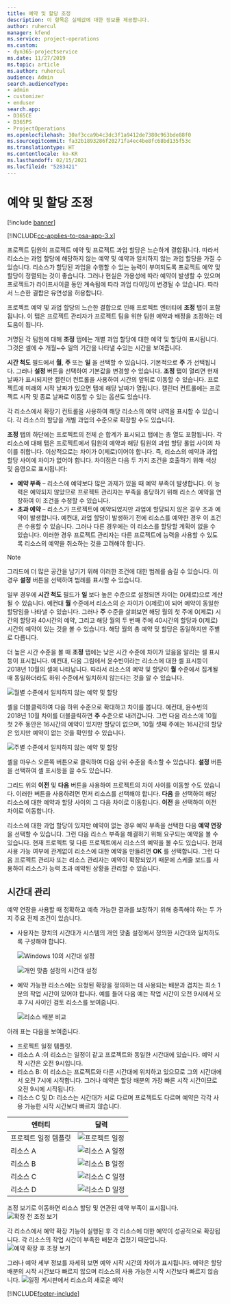 ```yaml
---
title: 예약 및 할당 조정
description: 이 항목은 실제값에 대한 정보를 제공합니다.
author: ruhercul
manager: kfend
ms.service: project-operations
ms.custom:
- dyn365-projectservice
ms.date: 11/27/2019
ms.topic: article
ms.author: ruhercul
audience: Admin
search.audienceType:
- admin
- customizer
- enduser
search.app:
- D365CE
- D365PS
- ProjectOperations
ms.openlocfilehash: 30af3cca9b4c3dc3f1a9412de7380c963bde88f0
ms.sourcegitcommit: fa32b1893286f20271fa4ec4be8fc68bd135f53c
ms.translationtype: HT
ms.contentlocale: ko-KR
ms.lasthandoff: 02/15/2021
ms.locfileid: "5283421"
---
```

# <a name="reconcile-bookings-and-assignments"></a>예약 및 할당 조정

[!include [banner](../includes/psa-now-project-operations.md)]

[!INCLUDE[cc-applies-to-psa-app-3.x](../includes/cc-applies-to-psa-app-3x.md)]

프로젝트 팀원의 프로젝트 예약 및 프로젝트 과업 할당은 느슨하게 결합됩니다. 따라서 리소스는 과업 할당에 해당하지 않는 예약 및 예약과 일치하지 않는 과업 할당을 가질 수 있습니다. 리소스가 할당된 과업을 수행할 수 있는 능력이 부여되도록 프로젝트 예약 및 할당이 정렬되는 것이 좋습니다. 그러나 현실은 가용성에 따라 예약이 발생할 수 있으며 프로젝트가 라이프사이클 동안 계속됨에 따라 과업 타이밍이 변경될 수 있습니다. 따라서 느슨한 결합은 유연성을 허용합니다.

프로젝트 예약 및 과업 할당의 느슨한 결합으로 인해 프로젝트 엔터티에 **조정** 탭이 포함됩니다. 이 탭은 프로젝트 관리자가 프로젝트 팀을 위한 팀원 예약과 배정을 조정하는 데 도움이 됩니다.

거명된 각 팀원에 대해 **조정** 탭에는 개별 과업 할당에 대한 예약 및 할당이 표시됩니다. 그것은 셀에 수 개월~수 일의 기간을 나타낼 수있는 시간을 보여줍니다.

**시간 척도** 필드에서 **월**, **주** 또는 **일** 을 선택할 수 있습니다. 기본적으로 **주** 가 선택됩니다. 그러나 **설정** 버튼을 선택하여 기본값을 변경할 수 있습니다. **조정** 탭이 열리면 현재 날짜가 표시되지만 캘린더 컨트롤을 사용하여 시간의 앞뒤로 이동할 수 있습니다. 프로젝트에 미래의 시작 날짜가 있으면 탭에 해당 날짜가 열립니다. 캘린더 컨트롤에는 프로젝트 시작 및 종료 날짜로 이동할 수 있는 옵션도 있습니다.

각 리소스에서 확장기 컨트롤을 사용하여 해당 리소스의 예약 내역을 표시할 수 있습니다. 각 리소스의 할당을 개별 과업의 수준으로 확장할 수도 있습니다.

**조정** 탭의 하단에는 프로젝트의 전체 순 합계가 표시되고 탭에는 총 열도 포함됩니다. 각 리소스에 대해 탭은 프로젝트에서 팀원의 예약과 해당 팀원의 과업 할당 롤업 사이의 차이를 취합니다. 이상적으로는 차이가 0(제로)이어야 합니다. 즉, 리소스의 예약과 과업 할당 사이에 차이가 없어야 합니다. 차이점은 다음 두 가지 조건을 호출하기 위해 색상 및 음영으로 표시됩니다:

- **예약 부족** – 리소스에 예약보다 많은 과제가 있을 때 예약 부족이 발생합니다. 이 능력은 예약되지 않았므로 프로젝트 관리자는 부족을 충당하기 위해 리소스 예약을 연장하여 이 조건을 수정할 수 있습니다.
- **초과 예약** – 리소스가 프로젝트에 예약되었지만 과업에 할당되지 않은 경우 초과 예약이 발생합니다. 예컨대, 과업 할당이 발생하기 전에 리소스를 예약한 경우 이 조건은 수용할 수 있습니다. 그러나 다른 경우에는 이 리소스를 할당할 계획이 없을 수 있습니다. 이러한 경우 프로젝트 관리자는 다른 프로젝트에 능력을 사용할 수 있도록 리소스의 예약을 취소하는 것을 고려해야 합니다.

> [!NOTE]
> 그리드에 더 많은 공간을 남기기 위해 이러한 조건에 대한 범례를 숨길 수 있습니다. 이 경우 **설정** 버튼을 선택하여 범례를 표시할 수 있습니다.

일부 경우에 **시간 척도** 필드가 **일** 보다 높은 수준으로 설정되면 차이는 0(제로)으로 계산될 수 있습니다. 예컨대 **월** 수준에서 리소스의 순 차이가 0(제로)이 되어 예약이 동일한 할당임을 나타낼 수 있습니다. 그러나 **주** 수준을 살펴보면 해당 월의 첫 주에 0(제로) 시간의 할당과 40시간의 예약, 그리고 해당 월의 두 번째 주에 40시간의 할당과 0(제로) 시간의 예약이 있는 것을 볼 수 있습니다. 해당 월의 총 예약 및 할당은 동일하지만 주별로 다릅니다.

더 높은 시간 수준을 볼 때 **조정** 탭에는 낮은 시간 수준에 차이가 있음을 알리는 셀 표시등이 표시됩니다. 예컨대, 다음 그림에서 윤수빈이라는 리소스에 대한 셀 표시등이 2018년 10월의 셀에 나타납니다. 따라서 리소스의 예약 및 할당이 **월** 수준에서 집계될 때 동일하더라도 하위 수준에서 일치하지 않는다는 것을 알 수 있습니다.

![월별 수준에서 일치하지 않는 예약 및 할당](media/reconcile-assignments-01.JPG)

셀을 더블클릭하여 다음 하위 수준으로 확대하고 차이를 봅니다. 예컨대, 윤수빈의 2018년 10월 차이를 더블클릭하면 **주** 수준으로 내려갑니다. 그런 다음 리소스에 10월 첫 2주 동안은 16시간의 예약이 있지만 할당이 없으며, 10월 셋째 주에는 16시간의 할당은 있지만 예약이 없는 것을 확인할 수 있습니다.

![주별 수준에서 일치하지 않는 예약 및 할당](media/reconcile-assignments-02.JPG)

셀을 마우스 오른쪽 버튼으로 클릭하여 다음 상위 수준을 축소할 수 있습니다. **설정** 버튼을 선택하여 셀 표시등을 끌 수도 있습니다. 

그리드 위의 **이전** 및 **다음** 버튼을 사용하여 프로젝트의 차이 사이를 이동할 수도 있습니다. 이러한 버튼을 사용하려면 먼저 리소스를 선택해야 합니다. **다음** 을 선택하여 해당 리소스에 대한 예약과 할당 사이의 그 다음 차이로 이동합니다. **이전** 을 선택하여 이전 차이로 이동합니다.

리소스에 대한 과업 할당이 있지만 예약이 없는 경우 예약 부족을 선택한 다음 **예약 연장** 을 선택할 수 있습니다. 그런 다음 리소스 부족을 해결하기 위해 요구되는 예약을 볼 수 있습니다. 현재 프로젝트 및 다른 프로젝트에서 리소스의 예약을 볼 수도 있습니다. 현재 사용 가능 여부에 관계없이 리소스에 대한 예약을 만들려면 **OK** 를 선택합니다. 그런 다음 프로젝트 관리자 또는 리소스 관리자는 예약이 확장되었기 때문에 스케줄 보드를 사용하여 리소스가 능력 초과 예약된 상황을 관리할 수 있습니다.

## <a name="managing-with-time-zones"></a>시간대 관리
예약 연장을 사용할 때 정확하고 예측 가능한 결과를 보장하기 위해 충족해야 하는 두 가지 주요 전제 조건이 있습니다.  

- 사용자는 장치의 시간대가 시스템의 개인 맞춤 설정에서 정의한 시간대와 일치하도록 구성해야 합니다.
 
  ![Windows 10의 시간대 설정](media/reconcile-assignments-03.png)

  ![개인 맞춤 설정의 시간대 설정](media/reconcile-assignments-04.png)
 
- 예약 가능한 리소스에는 요청된 확장을 정의하는 데 사용되는 배분과 겹치는 최소 1분의 작업 시간이 있어야 합니다. 예를 들어 다음 예는 작업 시간이 오전 9시에서 오후 7시 사이인 검토 리소스를 보여줍니다. 

  ![리소스 배분 비교](media/reconcile-assignments-05.png)

아래 표는 다음을 보여줍니다.

- 프로젝트 일정 템플릿.
- 리소스 A :이 리소스는 일정이 같고 프로젝트와 동일한 시간대에 있습니다. 예약 시작 시간은 오전 9시입니다.
- 리소스 B: 이 리소스는 프로젝트와 다른 시간대에 위치하고 있으므로 그의 시간대에서 오전 7시에 시작합니다. 그러나 예약은 할당 배분의 가장 빠른 시작 시간이므로 오전 9시에 시작됩니다.
- 리소스 C 및 D: 리소스는 시간대가 서로 다르며 프로젝트도 다르며 예약은 각각 사용 가능한 시작 시간보다 빠르지 않습니다.

|엔터티  |달력  |
|-|-|
|프로젝트 일정 템플릿   | ![프로젝트 일정](media/reconcile-assignments-06.png) |
|리소스 A  | ![리소스 A 일정](media/reconcile-assignments-06.png) |
|리소스 B  |  ![리소스 B 일정](media/reconcile-assignments-07.png) |
|리소스 C  |  ![리소스 C 일정](media/reconcile-assignments-08.png) |
|리소스 D  | ![리소스 D 일정](media/reconcile-assignments-09.png)  |
 
조정 보기로 이동하면 리소스 할당 및 연관된 예약 부족이 표시됩니다.
 ![확장 전 조정 보기](media/reconcile-assignments-10.png)

각 리소스에서 예약 확장 기능이 실행된 후 각 리소스에 대한 예약이 성공적으로 확장됩니다. 각 리소스의 작업 시간이 부족한 배분과 겹쳤기 때문입니다.
 ![예약 확장 후 조정 보기](media/reconcile-assignments-11.png) 

그러나 예약 세부 정보를 자세히 보면 예약 시작 시간의 차이가 표시됩니다. 예약은 할당 배분의 시작 시간보다 빠르지 않으며 리소스의 사용 가능한 시작 시간보다 빠르지 않습니다.
 ![일정 게시판에서 리소스의 새로운 예약](media/reconcile-assignments-12.png)


[!INCLUDE[footer-include](../includes/footer-banner.md)]